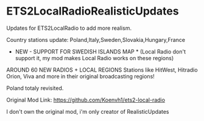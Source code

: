 # ETS2LocalRadioRealisticUpdates
Updates for ETS2LocalRadio to add more realism. 
 
Country stations update: Poland,Italy,Sweden,Slovakia,Hungary,France

* NEW - SUPPORT FOR SWEDISH ISLANDS MAP * (Local Radio don't support it, my mod makes Local Radio works on these regions)

AROUND 60 NEW RADIOS + LOCAL REGIONS
Stations like HitWest, Hitradio Orion, Viva and more in their original broadcasting regions!

Poland totaly revisited.


Original Mod Link: https://github.com/Koenvh1/ets2-local-radio

I don't own the original mod, i'm only creator of RealisticUpdates 
